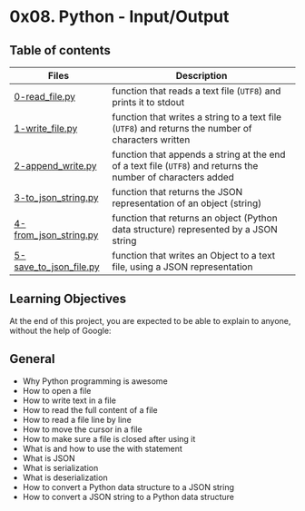 # 0x08. Python - Input/Output 

## Table of contents

Files | Description
------ | ------
[0-read_file.py](0-read_file.py) | function that reads a text file (``UTF8``) and prints it to stdout
[1-write_file.py](1-write_file.py) | function that writes a string to a text file (``UTF8``) and returns the number of characters written
[2-append_write.py](2-append_write.py) | function that appends a string at the end of a text file (``UTF8``) and returns the number of characters added
[3-to_json_string.py](3-to_json_string.py) |  function that returns the JSON representation of an object (string)
[4-from_json_string.py](4-from_json_string.py) |  function that returns an object (Python data structure) represented by a JSON string
[5-save_to_json_file.py](5-save_to_json_file.py) | function that writes an Object to a text file, using a JSON representation
 


## Learning Objectives
At the end of this project, you are expected to be able to explain to anyone, without the help of Google:

## General
-  Why Python programming is awesome
- How to open a file
- How to write text in a file
- How to read the full content of a file
- How to read a file line by line
- How to move the cursor in a file
- How to make sure a file is closed after using it
- What is and how to use the with statement
- What is JSON
- What is serialization
- What is deserialization
- How to convert a Python data structure to a JSON string
- How to convert a JSON string to a Python data structure
